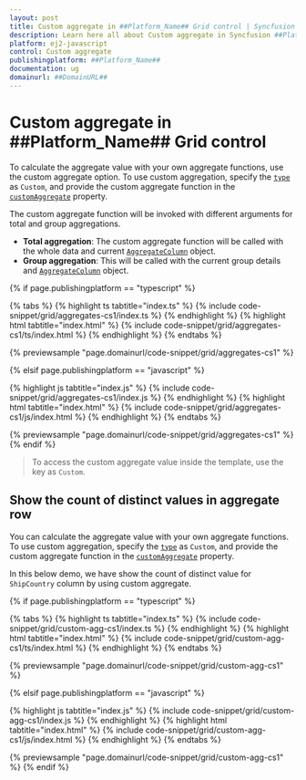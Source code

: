 ```yaml
---
layout: post
title: Custom aggregate in ##Platform_Name## Grid control | Syncfusion
description: Learn here all about Custom aggregate in Syncfusion ##Platform_Name## Grid control of Syncfusion Essential JS 2 and more.
platform: ej2-javascript
control: Custom aggregate 
publishingplatform: ##Platform_Name##
documentation: ug
domainurl: ##DomainURL##
---
```


# Custom aggregate in ##Platform_Name## Grid control

To calculate the aggregate value with your own aggregate functions, use the custom aggregate option. To use custom aggregation, specify the [`type`](../../api/grid/aggregateColumn/#type) as `Custom`, and provide the custom aggregate function in the [`customAggregate`](../../api/grid/aggregateColumn/#customaggregate) property.

The custom aggregate function will be invoked with different arguments for total and group aggregations.
* **Total aggregation**: The custom aggregate function will be called with the whole data and current [`AggregateColumn`](../../api/grid/aggregateColumn/)
object.
* **Group aggregation**: This will be called with the current group details and [`AggregateColumn`](../../api/grid/aggregateColumn/) object.

{% if page.publishingplatform == "typescript" %}

 {% tabs %}
{% highlight ts tabtitle="index.ts" %}
{% include code-snippet/grid/aggregates-cs1/index.ts %}
{% endhighlight %}
{% highlight html tabtitle="index.html" %}
{% include code-snippet/grid/aggregates-cs1/ts/index.html %}
{% endhighlight %}
{% endtabs %}
        
{% previewsample "page.domainurl/code-snippet/grid/aggregates-cs1" %}

{% elsif page.publishingplatform == "javascript" %}

{% highlight js tabtitle="index.js" %}
{% include code-snippet/grid/aggregates-cs1/index.js %}
{% endhighlight %}
{% highlight html tabtitle="index.html" %}
{% include code-snippet/grid/aggregates-cs1/js/index.html %}
{% endhighlight %}
{% endtabs %}

{% previewsample "page.domainurl/code-snippet/grid/aggregates-cs1" %}
{% endif %}

> To access the custom aggregate value inside the template, use the key as `Custom`.

## Show the count of distinct values in aggregate row

You can calculate the aggregate value with your own aggregate functions. To use custom aggregation, specify the [`type`](../../api/grid/aggregateColumn/#type) as `Custom`, and provide the custom aggregate function in the [`customAggregate`](../../api/grid/aggregateColumn/#customaggregate) property.

In this below demo, we have show the count of distinct value for `ShipCountry` column by using custom aggregate.

{% if page.publishingplatform == "typescript" %}

 {% tabs %}
{% highlight ts tabtitle="index.ts" %}
{% include code-snippet/grid/custom-agg-cs1/index.ts %}
{% endhighlight %}
{% highlight html tabtitle="index.html" %}
{% include code-snippet/grid/custom-agg-cs1/ts/index.html %}
{% endhighlight %}
{% endtabs %}
        
{% previewsample "page.domainurl/code-snippet/grid/custom-agg-cs1" %}

{% elsif page.publishingplatform == "javascript" %}

{% highlight js tabtitle="index.js" %}
{% include code-snippet/grid/custom-agg-cs1/index.js %}
{% endhighlight %}
{% highlight html tabtitle="index.html" %}
{% include code-snippet/grid/custom-agg-cs1/js/index.html %}
{% endhighlight %}
{% endtabs %}

{% previewsample "page.domainurl/code-snippet/grid/custom-agg-cs1" %}
{% endif %}